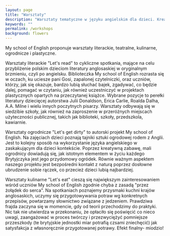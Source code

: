 ```yaml
---
layout: page
title: "Warsztaty"
description: "Warsztaty tematyczne w języku angielskim dla dzieci. Kreatywne podejście do nauki języka angielskiego."
keywords: ""
permalink: /workshops
background: flowers
---
```


My school of English proponuje warsztaty literackie, teatralne, kulinarne, ogrodnicze i 
plastyczne.

Warsztaty literackie "Let's read" to cykliczne spotkania, mające na celu przybliżenie polskim
dzieciom literatury anglosaskiej w oryginalnym brzmieniu, czyli po angielsku. Biblioteczka My
school of English rozrasta się w oczach, ku uciesze pani Gosi, zapalonej czytelniczki, oraz
uczniów, którzy, jak się okazuje, bardzo lubią słuchać bajek, zgadywać, co będzie dalej, pomagać
w czytaniu, jak również uczestniczyć w projektach plastycznych opartych na przeczytanej
książce. Wybrane pozycje to perełki literatury dziecięcej autorstwa Julii Donaldson, Erica Carlie,
Roalda Dalha, A.A. Milne i wielu innych poczytnych pisarzy. Warsztaty odbywają się w siedzibie
szkoły, jak również na zaproszenie w przeróżnych miejscach użyteczności publicznej, takich jak
biblioteki, szkoły, przedszkola, kawiarnie.

Warsztaty ogrodnicze "Let's get dirty" to autorski projekt My school of English.
Na zajęciach dzieci poznają tajniki sztuki ogrodowej rodem z Anglii. Jest to 
kolejny sposób na wykorzystanie języka angielskiego w zaskakującym dla dzieci 
kontekście. Poprzez kreatywną zabawę, mali ogrodnicy dowiadują się, jak istotnym
elementem w życiu każdego Brytyjczyka jest jego przydomowy ogródek. Równie ważnym
aspektem naszego projektu jest bezpośredni kontakt z naturą poprzez dosłowne
ubrudzenie sobie rączek, co przecież dzieci lubią najbardziej.

Warsztaty kulinarne "Let's eat" cieszą się największym zainteresowaniem wśród 
uczniów My school of English zgodnie chyba z zasadą "przez żołądek do serca". 
Na spotkaniach poznajemy przysmaki kuchni krajów anglosaskich, uczymy się 
przygotowywania potraw wg konkretnych przepisów, powtarzamy słownictwo związane 
z jedzeniem. Prawdziwa frajda zaczyna się w momencie, gdy od teorii przechodzimy 
do praktyki. Nic tak nie utwierdza w przekonaniu, że opłaciło się poświęcić co 
nieco uwagi, zaangażować w proces twórczy i przezwyciężyć pomniejsze przzeszkody 
(te brytyjskie jednostki miar potrafią czsami zniechęcić) jak satysfakcja z 
własnoręcznie przygotowanej potrawy. Efekt finalny- miodzio!